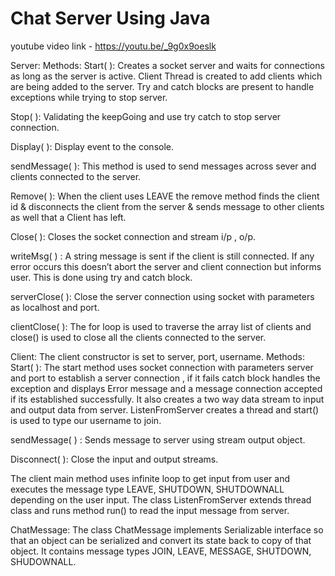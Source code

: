 # Chat Server Using Java
youtube video link - https://youtu.be/_9g0x9oeslk


Server:
Methods:
        Start( ): Creates a socket server and waits for connections as long as the server is active. 
        Client Thread is created to add clients which are being added to the server.
        Try and catch blocks are present to handle exceptions while trying to stop server.
       
Stop( ): Validating the keepGoing and use try catch to stop server connection.

Display( ): Display event to the console.

sendMessage( ): This method is used to send messages across sever and clients connected to the server.

Remove( ): When the client uses LEAVE the remove method finds the client id
 & disconnects the client from the server & sends message to other clients as 
well that a Client has left.

Close( ):  Closes the socket connection and stream i/p , o/p.

writeMsg( ) : A string message is sent if the client is still connected. 
If any error occurs this doesn’t abort the server and client connection but 
informs user. This is done using try and catch block.

serverClose( ): Close the server connection using socket with parameters 
as localhost and port.

clientClose( ): The for loop is used to traverse the array list of clients and close()
 is used to close all the clients connected to the server.

Client: The client constructor is set to server, port, username.
Methods:
Start( ): The start method uses socket connection with parameters server and port 
to establish a server connection , if it fails catch block handles the exception 
and displays Error message and a message connection accepted if its 
established successfully. It also creates a two way data stream to input and 
output data from server. ListenFromServer creates a thread and start() is used to 
type our username to join.

sendMessage( ) : Sends message to server using stream output object.

Disconnect( ): Close the input and output streams.

The client main method uses infinite loop to get input from user and executes
the message type LEAVE, SHUTDOWN, SHUTDOWNALL depending on 
the user input.
The class ListenFromServer extends thread class and runs method run() to read
 the input message from server.

ChatMessage:
The class ChatMessage implements Serializable interface so that an object can be serialized and convert its state back to copy of that object.
It contains message types 
JOIN, LEAVE, MESSAGE, SHUTDOWN, SHUDOWNALL.
